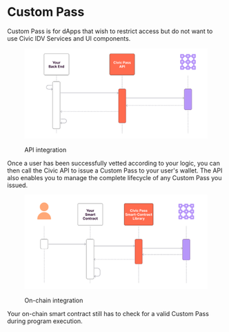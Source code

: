 # Custom Pass

Custom Pass is for dApps that wish to restrict access but do not want to use Civic IDV Services and UI components.

<figure><img src="../../.gitbook/assets/image (21).png" alt=""><figcaption><p>API integration</p></figcaption></figure>

Once a user has been successfully vetted according to your logic, you can then call the Civic API to issue a Custom Pass to your user's wallet. The API also enables you to manage the complete lifecycle of any Custom Pass you issued.

<figure><img src="../../.gitbook/assets/image (15).png" alt=""><figcaption><p>On-chain integration</p></figcaption></figure>

Your on-chain smart contract still has to check for a valid Custom Pass during program execution.&#x20;

